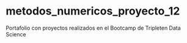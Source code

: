 # metodos_numericos_proyecto_12
Portafolio con proyectos realizados en el Bootcamp de Tripleten Data Science
